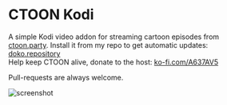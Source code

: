 # CTOON Kodi  
A simple Kodi video addon for streaming cartoon episodes from [ctoon.party](https://ctoon.party). Install it from my repo to get automatic updates: [doko.repository](https://github.com/dokoab/doko.repository/releases)  
Help keep CTOON alive, donate to the host: [ko-fi.com/A637AV5](https://ko-fi.com/A637AV5)

Pull-requests are always welcome.

![screenshot](https://images2.imgbox.com/84/73/s34C3pVv_o.png)
